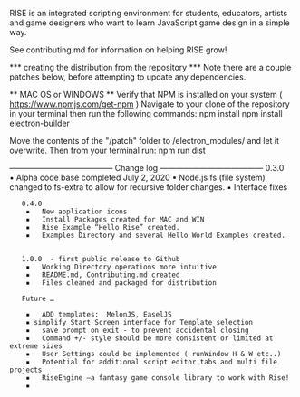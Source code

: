 
RISE is an integrated scripting environment for students, educators, artists and game designers who want to learn JavaScript game design in a simple way.

See contributing.md for information on helping RISE grow!

*** creating the distribution from the repository ***
Note there are a couple patches below, before attempting to update any dependencies.

** MAC OS  or WINDOWS **
Verify that NPM is installed on your system  ( https://www.npmjs.com/get-npm )
Navigate to your clone of the repository in your terminal then run the following commands:
       npm install
       npm install electron-builder

Move the contents of the "/patch" folder to /electron_modules/ and let it overwrite.
Then from your terminal run:
       npm run dist   



 —————————————
  Change log
 —————————————
       0.3.0   
       	▪	Alpha code base completed July 2, 2020
       	▪	Node.js fs (file system) changed to fs-extra to allow for recursive folder changes.
       	▪	Interface fixes

       0.4.0
       	▪	New application icons
       	▪	Install Packages created for MAC and WIN
       	▪	Rise Example “Hello Rise” created.
       	▪	Examples Directory and several Hello World Examples created.


       1.0.0  - first public release to Github
       	▪	Working Directory operations more intuitive   
       	▪	README.md, Contributing.md created  
       	▪	Files cleaned and packaged for distribution

       Future …

       	▪	ADD templates:  MelonJS, EaselJS
        ▪ simplify Start Screen interface for Template selection
       	▪	save prompt on exit - to prevent accidental closing
       	▪	Command +/- style should be more consistent or limited at extreme sizes
       	▪	User Settings could be implemented ( runWindow H & W etc..)
       	▪	Potential for additional script editor tabs and multi file projects
       	▪	RiseEngine —a fantasy game console library to work with Rise!
       	▪

